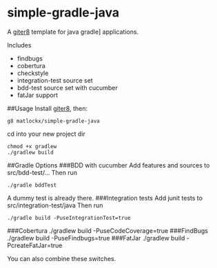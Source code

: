 simple-gradle-java
==================

A [giter8][g8] template for java gradle] applications.

Includes

* findbugs
* cobertura
* checkstyle
* integration-test source set
* bdd-test source set with cucumber
* fatJar support

##Usage
Install [giter8][g8], then:

    g8 matlockx/simple-gradle-java

cd into your new project dir

    chmod +x gradlew
    ./gradlew build

##Gradle Options
###BDD with cucumber
Add features and sources to src/bdd-test/...
Then run

    ./gradle bddTest

A dummy test is already there.
###Integration tests
Add junit tests to src/integration-test/java
Then run

    ./gradle build -PuseIntegrationTest=true

###Cobertura
    ./gradlew build -PuseCodeCoverage=true
###FindBugs
    ./gradlew build -PuseFindbugs=true
###FatJar
    ./gradlew build -PcreateFatJar=true

You can also combine these switches.

[g8]: http://github.com/n8han/giter8#readme